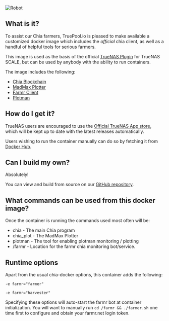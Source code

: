 ![Robot](/assets/img/robots/robot1.png)

## What is it?

To assist our Chia farmers, TruePool.io is pleased to make available a customized docker image which includes the *official* chia client, as well as a handful of helpful tools for serious farmers.

This image is used as the basis of the official [TrueNAS Plugin](https://www.truenas.com) for TrueNAS SCALE, but can be used by anybody with the ability to run containers.

The image includes the following:

- [Chia Blockchain](https://github.com/Chia-Network/chia-blockchain)
- [MadMax Plotter](https://github.com/madMAx43v3r/chia-plotter)
- [Farmr Client](https://github.com/joaquimguimaraes/farmr)
- [Plotman](https://github.com/ericaltendorf/plotman)

## How do I get it?

TrueNAS users are encouraged to use the [Official TrueNAS App store](/kb/how-to-use-chia-on-truenas/), which will be kept up to date with the latest releases automatically.

Users wishing to run the container manually can do so by fetching it from [Docker Hub](https://hub.docker.com/repository/docker/ixsystems/chia-docker).


## Can I build my own?

Absolutely!

You can view and build from source on our [GitHub repository](https://github.com/truepool/chia-docker).

## What commands can be used from this docker image?

Once the container is running the commands used most often will be:

- chia - The main Chia program
- chia_plot - The MadMax Plotter
- plotman - The tool for enabling plotman monitoring / plotting
- /farmr - Location for the farmr chia monitoring bot/service.

## Runtime options

Apart from the usual chia-docker options, this container adds the following:

```
-e farmr="farmer"
```

```
-e farmr="harvester"
```

Specifying these options will auto-start the farmr bot at container initialization. You will want to manually run `cd /farmr && ./farmer.sh` one time first to configure and obtain your farmr.net login token.

